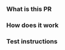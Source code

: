 ### What is this PR
<!--
    Explain what this PR is doing.
    You can link directly to product SPEC.
    If bug fix, explain the cause of the bug.
-->

### How does it work
<!--
    Explain how things work from a technical POV: it'll help the reviewer to get into your code 
    For instance, list changes you introduced in code and architecture.
-->

### Test instructions
<!--
    Provide reviewer with detailed instructions on how to test your code
    Test instructions should cover every piece of code you modified in the PR
-->
